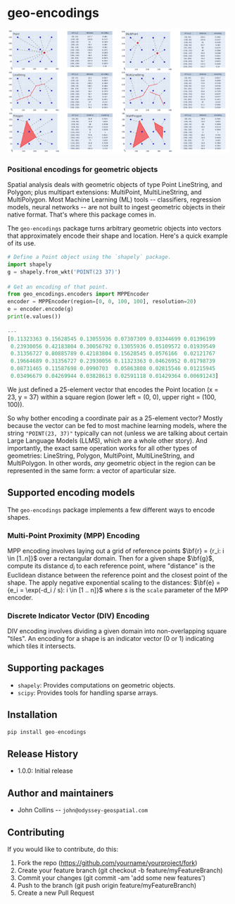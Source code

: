 
# geo-encodings

![Multi-Point Proximity encodings for all shape types](https://github.com/odyssey-geospatial/geo-encodings/blob/main/images/mpp-encodings-6.jpg)

### Positional encodings for geometric objects
	
Spatial analysis deals with
geometric objects of type Point LineString, and Polygon; 
plus multipart extensions: MultiPoint, 
MultiLineString, and MultiPolygon. 
Most Machine Learning (ML) tools --
classifiers, regression models, neural networks -- 
are not built to ingest geometric objects 
in their native format. That's where this package comes in.

The `geo-encodings` package turns 
arbitrary geometric objects into vectors that approximately encode
their shape and location.
Here's a quick example of its use.

```python
# Define a Point object using the `shapely` package.
import shapely
g = shapely.from_wkt('POINT(23 37)')

# Get an encoding of that point.
from geo_encodings.encoders import MPPEncoder
encoder = MPPEncoder(region=[0, 0, 100, 100], resolution=20)
e = encoder.encode(g)
print(e.values())

---
[0.11323363 0.15628545 0.13055936 0.07307309 0.03344699 0.01396199
 0.23930056 0.42183804 0.30056792 0.13055936 0.05109572 0.01939549
 0.31356727 0.80885789 0.42183804 0.15628545 0.0576166  0.02121767
 0.19664689 0.31356727 0.23930056 0.11323363 0.04626952 0.01798739
 0.08731465 0.11587698 0.0990703  0.05863808 0.02815546 0.01215945
 0.03496679 0.04269944 0.03828613 0.02591118 0.01429364 0.00691243]
```

We just defined a 25-element vector that encodes the Point location
(x = 23, y = 37) within a square region (lower left = (0, 0), 
upper right = (100, 100)).

So why bother encoding a coordinate pair as a 25-element vector?
Mostly because the vector can be fed to most machine learning models,
where the string `"POINT(23, 37)"` typically can not
(unless we are talking about certain Large Language Models (LLMS), 
which are a whole other story).
And importantly, the exact same operation works for all other types of geometries: 
LineString, Polygon, MultiPoint, MultiLineString, and MultiPolygon.
In other words, *any* geometric object in the region can be represented 
in the same form: a vector of aparticular size.

## Supported encoding models

The `geo-encodings` package implements a few different ways to encode shapes.

### Multi-Point Proximity (MPP) Encoding

MPP encoding involves laying out a grid of reference points 
$\bf{r} = {r_i: i \in [1..n]}$
over a rectangular domain.
Then for a given shape $\bf{g}$, compute its distance $d_i$ to each reference point, 
where "distance" is the Euclidean distance between the reference point and the closest point of the shape. 
The apply negative exponential scaling to the distances:
$\bf{e} = {e_i = \exp(-d_i / s): i \in [1 .. n]}$
where $s$ is the `scale` parameter of the MPP encoder.

### Discrete Indicator Vector (DIV) Encoding

DIV encoding involves dividing a given domain into non-overlapping square "tiles".
An encoding for a shape is an indicator vector (0 or 1) indicating which tiles 
it intersects.  

## Supporting packages

* `shapely`: Provides computations on geometric objects.
* `scipy`: Provides tools for handling sparse arrays.

## Installation

```python
pip install geo-encodings
```

## Release History

* 1.0.0: Initial release

## Author and maintainers

* John Collins -- `john@odyssey-geospatial.com`

## Contributing

If you would like to contribute, do this: 
1. Fork the repo (https://github.com/yourname/yourproject/fork)
2. Create your feature branch (git checkout -b feature/myFeatureBranch)
3. Commit your changes (git commit -am 'add some new features')
4. Push to the branch (git push origin feature/myFeatureBranch)
5. Create a new Pull Request
